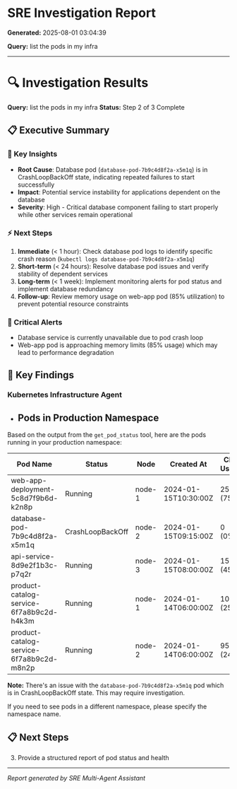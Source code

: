 # SRE Investigation Report

**Generated:** 2025-08-01 03:04:39

**Query:** list the pods in my infra

---

# 🔍 Investigation Results

**Query:** list the pods in my infra
**Status:** Step 2 of 3 Complete

## 📋 Executive Summary

### 🎯 Key Insights
- **Root Cause**: Database pod (`database-pod-7b9c4d8f2a-x5m1q`) is in CrashLoopBackOff state, indicating repeated failures to start successfully
- **Impact**: Potential service instability for applications dependent on the database
- **Severity**: High - Critical database component failing to start properly while other services remain operational

### ⚡ Next Steps
1. **Immediate** (< 1 hour): Check database pod logs to identify specific crash reason (`kubectl logs database-pod-7b9c4d8f2a-x5m1q`)
2. **Short-term** (< 24 hours): Resolve database pod issues and verify stability of dependent services
3. **Long-term** (< 1 week): Implement monitoring alerts for pod status and implement database redundancy
4. **Follow-up**: Review memory usage on web-app pod (85% utilization) to prevent potential resource constraints

### 🚨 Critical Alerts
- Database service is currently unavailable due to pod crash loop
- Web-app pod is approaching memory limits (85% usage) which may lead to performance degradation

## 🎯 Key Findings

### Kubernetes Infrastructure Agent
- ## Pods in Production Namespace

Based on the output from the `get_pod_status` tool, here are the pods running in your production namespace:

| Pod Name | Status | Node | Created At | CPU Usage | Memory Usage |
|----------|--------|------|------------|-----------|-------------|
| web-app-deployment-5c8d7f9b6d-k2n8p | Running | node-1 | 2024-01-15T10:30:00Z | 250m (75%) | 512Mi (85%) |
| database-pod-7b9c4d8f2a-x5m1q | CrashLoopBackOff | node-2 | 2024-01-15T09:15:00Z | 0 (0%) | 0 (0%) |
| api-service-8d9e2f1b3c-p7q2r | Running | node-3 | 2024-01-15T08:00:00Z | 150m (45%) | 256Mi (60%) |
| product-catalog-service-6f7a8b9c2d-h4k3m | Running | node-1 | 2024-01-14T06:00:00Z | 100m (25%) | 256Mi (40%) |
| product-catalog-service-6f7a8b9c2d-m8n2p | Running | node-2 | 2024-01-14T06:00:00Z | 95m (24%) | 248Mi (39%) |

**Note:** There's an issue with the `database-pod-7b9c4d8f2a-x5m1q` pod which is in CrashLoopBackOff state. This may require investigation.

If you need to see pods in a different namespace, please specify the namespace name.

## 📋 Next Steps

3. Provide a structured report of pod status and health


---
*Report generated by SRE Multi-Agent Assistant*
